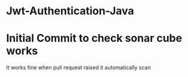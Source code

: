 # Jwt-Authentication-Java

# Initial Commit to check sonar cube works

It works fine when pull request raised it automatically scan

